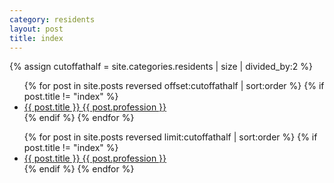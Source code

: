 ```yaml
---
category: residents
layout: post
title: index
---
```

{% assign cutoffathalf = site.categories.residents | size | divided_by:2 %}	
<div class="row">		
	<div class="col-lg-6 col-md-12">	
		<ul class="residents-list">
			{% for post in site.posts reversed offset:cutoffathalf | sort:order  %}
				{% if post.title != "index" %}
					<li>
						<a href="#" data-page="{{post.order}}">{{ post.title }} <span class="list-subtitle">{{ post.profession }}</span></a>
					</li>
				{% endif %}
			{% endfor %}
		</ul>
	</div>
	<div class="col-lg-6 col-md-12">
		<ul class="residents-list">				
			{% for post in site.posts reversed limit:cutoffathalf | sort:order %}
				{% if post.title != "index" %}
					<li>
						<a href="#" data-page="{{post.order}}">{{ post.title }} <span class="list-subtitle">{{ post.profession }}</span></a>
					</li>
				{% endif %}
			{% endfor %}
		</ul>
	</div>		
</div>